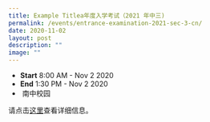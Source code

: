 ```yaml
---
title: Example Titlea年度入学考试（2021 年中三)
permalink: /events/entrance-examination-2021-sec-3-cn/
date: 2020-11-02
layout: post
description: ""
image: ""
---
```

*   **Start** 8:00 AM - Nov 2 2020
*   **End** 1:30 PM - Nov 2 2020
*    南中校园

  

请点击[这里](/join-us/as-students-cn/)查看详细信息。